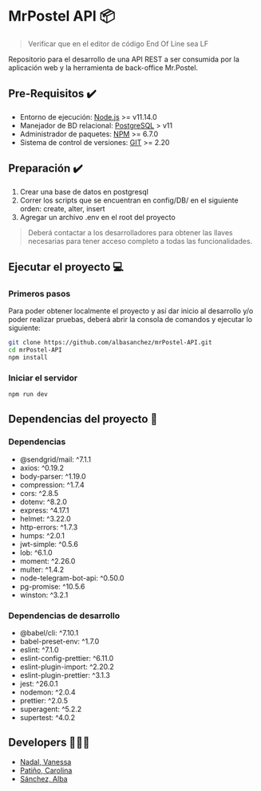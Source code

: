 # MrPostel API 📦

> Verificar que en el editor de código End Of Line sea LF

Repositorio para el desarrollo de una API REST a ser consumida por la aplicación web y la herramienta de back-office Mr.Postel.

## Pre-Requisitos ✔️

- Entorno de ejecución: [Node.js](https://nodejs.org/es/) >= v11.14.0
- Manejador de BD relacional: [PostgreSQL](https://www.postgresql.org/) > v11
- Administrador de paquetes: [NPM](https://www.npmjs.com/) >= 6.7.0
- Sistema de control de versiones: [GIT](https://git-scm.com/) >= 2.20

## Preparación ✔️

1. Crear una base de datos en postgresql
2. Correr los scripts que se encuentran en config/DB/ en el siguiente orden: create, alter, insert
3. Agregar un archivo .env en el root del proyecto

> Deberá contactar a los desarrolladores para obtener las llaves necesarias para tener acceso completo a todas las funcionalidades.

## Ejecutar el proyecto 💻

### Primeros pasos

Para poder obtener localmente el proyecto y así dar inicio al desarrollo y/o poder realizar pruebas, deberá abrir la consola de comandos y ejecutar lo siguiente:

```bash
git clone https://github.com/albasanchez/mrPostel-API.git
cd mrPostel-API
npm install
```

### Iniciar el servidor

```bash
npm run dev
```

## Dependencias del proyecto 📜

### Dependencias

- @sendgrid/mail: ^7.1.1
- axios: ^0.19.2
- body-parser: ^1.19.0
- compression: ^1.7.4
- cors: ^2.8.5
- dotenv: ^8.2.0
- express: ^4.17.1
- helmet: ^3.22.0
- http-errors: ^1.7.3
- humps: ^2.0.1
- jwt-simple: ^0.5.6
- lob: ^6.1.0
- moment: ^2.26.0
- multer: ^1.4.2
- node-telegram-bot-api: ^0.50.0
- pg-promise: ^10.5.6
- winston: ^3.2.1

### Dependencias de desarrollo

- @babel/cli: ^7.10.1
- babel-preset-env: ^1.7.0
- eslint: ^7.1.0
- eslint-config-prettier: ^6.11.0
- eslint-plugin-import: ^2.20.2
- eslint-plugin-prettier: ^3.1.3
- jest: ^26.0.1
- nodemon: ^2.0.4
- prettier: ^2.0.5
- superagent: ^5.2.2
- supertest: ^4.0.2

## Developers 👩👩👩

- [Nadal, Vanessa](https://github.com/vanessanadal)
- [Patiño, Carolina](https://github.com/carolinapatino)
- [Sánchez, Alba](https://github.com/albasanchez)
